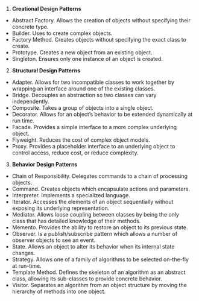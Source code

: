 1. **Creational Design Patterns**
* Abstract Factory. Allows the creation of objects without specifying their concrete type.
* Builder. Uses to create complex objects.
* Factory Method. Creates objects without specifying the exact class to create.
* Prototype. Creates a new object from an existing object.
* Singleton. Ensures only one instance of an object is created.
2. **Structural Design Patterns**
* Adapter. Allows for two incompatible classes to work together by wrapping an interface around one of the existing classes.
* Bridge. Decouples an abstraction so two classes can vary independently.
* Composite. Takes a group of objects into a single object.
* Decorator. Allows for an object’s behavior to be extended dynamically at run time.
* Facade. Provides a simple interface to a more complex underlying object.
* Flyweight. Reduces the cost of complex object models.
* Proxy. Provides a placeholder interface to an underlying object to control access, reduce cost, or reduce complexity.
3. **Behavior Design Patterns**
* Chain of Responsibility. Delegates commands to a chain of processing objects.
* Command. Creates objects which encapsulate actions and parameters.
* Interpreter. Implements a specialized language.
* Iterator. Accesses the elements of an object sequentially without exposing its underlying representation.
* Mediator. Allows loose coupling between classes by being the only class that has detailed knowledge of their methods.
* Memento. Provides the ability to restore an object to its previous state.
* Observer. Is a publish/subscribe pattern which allows a number of observer objects to see an event.
* State. Allows an object to alter its behavior when its internal state changes.
* Strategy. Allows one of a family of algorithms to be selected on-the-fly at run-time.
* Template Method. Defines the skeleton of an algorithm as an abstract class, allowing its sub-classes to provide concrete behavior.
* Visitor. Separates an algorithm from an object structure by moving the hierarchy of methods into one object.